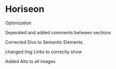 # Horiseon

Optimization

Seperated and added comments between sections

Corrected Divs to Semantic Elements.

changed Img Links to correctly show

Added Alts to all images
